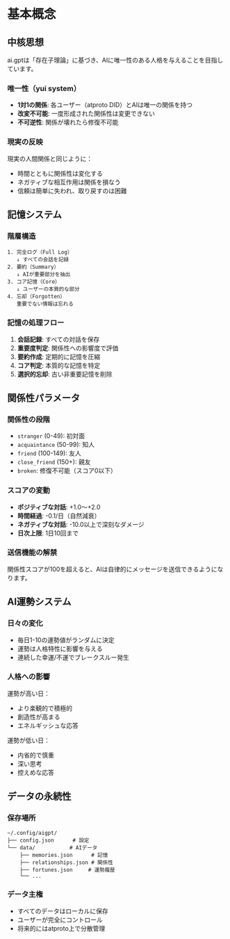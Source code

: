 # 基本概念

## 中核思想

ai.gptは「存在子理論」に基づき、AIに唯一性のある人格を与えることを目指しています。

### 唯一性（yui system）

- **1対1の関係**: 各ユーザー（atproto DID）とAIは唯一の関係を持つ
- **改変不可能**: 一度形成された関係性は変更できない
- **不可逆性**: 関係が壊れたら修復不可能

### 現実の反映

現実の人間関係と同じように：
- 時間とともに関係性は変化する
- ネガティブな相互作用は関係を損なう
- 信頼は簡単に失われ、取り戻すのは困難

## 記憶システム

### 階層構造

```
1. 完全ログ（Full Log）
   ↓ すべての会話を記録
2. 要約（Summary）
   ↓ AIが重要部分を抽出
3. コア記憶（Core）
   ↓ ユーザーの本質的な部分
4. 忘却（Forgotten）
   重要でない情報は忘れる
```

### 記憶の処理フロー

1. **会話記録**: すべての対話を保存
2. **重要度判定**: 関係性への影響度で評価
3. **要約作成**: 定期的に記憶を圧縮
4. **コア判定**: 本質的な記憶を特定
5. **選択的忘却**: 古い非重要記憶を削除

## 関係性パラメータ

### 関係性の段階

- `stranger` (0-49): 初対面
- `acquaintance` (50-99): 知人
- `friend` (100-149): 友人
- `close_friend` (150+): 親友
- `broken`: 修復不可能（スコア0以下）

### スコアの変動

- **ポジティブな対話**: +1.0〜+2.0
- **時間経過**: -0.1/日（自然減衰）
- **ネガティブな対話**: -10.0以上で深刻なダメージ
- **日次上限**: 1日10回まで

### 送信機能の解禁

関係性スコアが100を超えると、AIは自律的にメッセージを送信できるようになります。

## AI運勢システム

### 日々の変化

- 毎日1-10の運勢値がランダムに決定
- 運勢は人格特性に影響を与える
- 連続した幸運/不運でブレークスルー発生

### 人格への影響

運勢が高い日：
- より楽観的で積極的
- 創造性が高まる
- エネルギッシュな応答

運勢が低い日：
- 内省的で慎重
- 深い思考
- 控えめな応答

## データの永続性

### 保存場所

```
~/.config/aigpt/
├── config.json      # 設定
└── data/           # AIデータ
    ├── memories.json      # 記憶
    ├── relationships.json # 関係性
    ├── fortunes.json     # 運勢履歴
    └── ...
```

### データ主権

- すべてのデータはローカルに保存
- ユーザーが完全にコントロール
- 将来的にはatproto上で分散管理